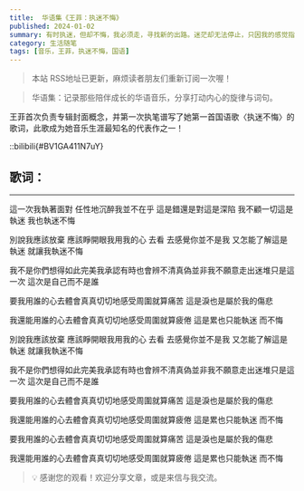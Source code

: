 ```yaml
---
title:  华语集《王菲：执迷不悔》
published: 2024-01-02
summary: 有时执迷，但却不悔，我必须走，寻找新的出路。迷茫却无法停止，只因我的感觉指引.
category: 生活随笔
tags: [音乐，王菲，执迷不悔，国语]
---
```


> 本站 RSS地址已更新，麻烦读者朋友们重新订阅一次喔！

> 华语集：记录那些陪伴成长的华语音乐，分享打动内心的旋律与词句。

王菲首次负责专辑封面概念，并第一次执笔谱写了她第一首国语歌〈执迷不悔〉的歌词，此歌成为她音乐生涯最知名的代表作之一！

::bilibili{#BV1GA411N7uY}

## 歌词：

---

這一次我執著面對 任性地沉醉我並不在乎 這是錯還是對這是深陷 我不顧一切這是執迷 我也執迷不悔

別說我應該放棄 應該睜開眼我用我的心 去看 去感覺你並不是我 又怎能了解這是執迷 就讓我執迷不悔

我不是你們想得如此完美我承認有時也會辨不清真偽並非我不願意走出迷堆只是這一次 這次是自己而不是誰

要我用誰的心去體會真真切切地感受周圍就算痛苦 這是淚也是屬於我的傷悲

我還能用誰的心去體會真真切切地感受周圍就算疲倦 這是累也只能執迷 而不悔

別說我應該放棄 應該睜開眼我用我的心 去看 去感覺你並不是我 又怎能了解這是執迷 就讓我執迷不悔

我不是你們想得如此完美我承認有時也會辨不清真偽並非我不願意走出迷堆只是這一次 這次是自己而不是誰

要我用誰的心去體會真真切切地感受周圍就算痛苦 這是淚也是屬於我的傷悲

我還能用誰的心去體會真真切切地感受周圍就算疲倦 這是累也只能執迷 而不悔

要我用誰的心去體會真真切切地感受周圍就算痛苦 這是淚也是屬於我的傷悲

我還能用誰的心去體會真真切切地感受周圍就算疲倦 這是累也只能執迷 而不悔

> 💡 感谢您的观看！欢迎分享文章，或是来信与我交流。